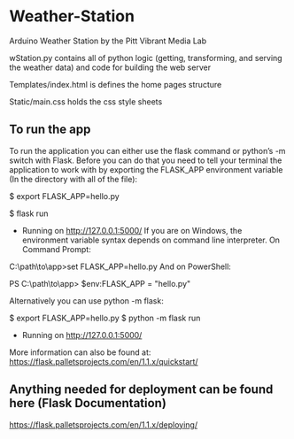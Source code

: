 # Weather-Station
Arduino Weather Station by the Pitt Vibrant Media Lab

wStation.py contains all of python logic (getting, transforming, and serving the weather data) and code for building the web server 

Templates/index.html is defines the home pages structure

Static/main.css holds the css style sheets

## To run the app
To run the application you can either use the flask command or python’s -m switch with Flask. Before you can do that you need to tell your terminal the application to work with by exporting the FLASK_APP environment variable (In the directory with all of the file):

$ export FLASK_APP=hello.py

$ flask run
 * Running on http://127.0.0.1:5000/
If you are on Windows, the environment variable syntax depends on command line interpreter. On Command Prompt:

C:\path\to\app>set FLASK_APP=hello.py
And on PowerShell:

PS C:\path\to\app> $env:FLASK_APP = "hello.py"

Alternatively you can use python -m flask:

$ export FLASK_APP=hello.py
$ python -m flask run
 * Running on http://127.0.0.1:5000/

More information can also be found at: https://flask.palletsprojects.com/en/1.1.x/quickstart/


## Anything needed for deployment can be found here (Flask Documentation)
https://flask.palletsprojects.com/en/1.1.x/deploying/
